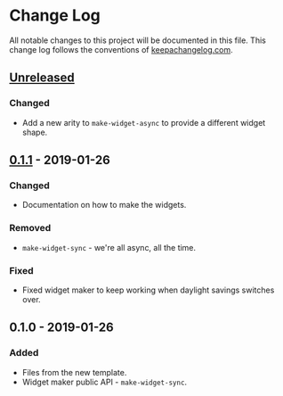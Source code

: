 # Change Log
All notable changes to this project will be documented in this file. This change log follows the conventions of [keepachangelog.com](http://keepachangelog.com/).

## [Unreleased]
### Changed
- Add a new arity to `make-widget-async` to provide a different widget shape.

## [0.1.1] - 2019-01-26
### Changed
- Documentation on how to make the widgets.

### Removed
- `make-widget-sync` - we're all async, all the time.

### Fixed
- Fixed widget maker to keep working when daylight savings switches over.

## 0.1.0 - 2019-01-26
### Added
- Files from the new template.
- Widget maker public API - `make-widget-sync`.

[Unreleased]: https://github.com/your-name/winston/compare/0.1.1...HEAD
[0.1.1]: https://github.com/your-name/winston/compare/0.1.0...0.1.1
